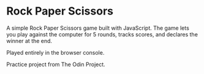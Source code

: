 # Rock Paper Scissors

A simple Rock Paper Scissors game built with JavaScript. The game lets you play against the computer for 5 rounds, tracks scores, and declares the winner at the end.

Played entirely in the browser console.

Practice project from The Odin Project.

